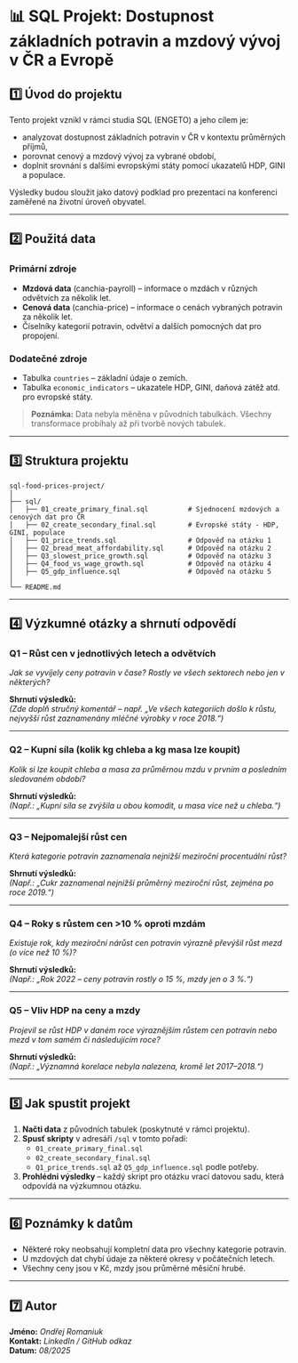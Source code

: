 # 📊 SQL Projekt: Dostupnost základních potravin a mzdový vývoj v ČR a Evropě

## 1️⃣ Úvod do projektu
Tento projekt vznikl v rámci studia SQL (ENGETO) a jeho cílem je:
- analyzovat dostupnost základních potravin v ČR v kontextu průměrných příjmů,
- porovnat cenový a mzdový vývoj za vybrané období,
- doplnit srovnání s dalšími evropskými státy pomocí ukazatelů HDP, GINI a populace.

Výsledky budou sloužit jako datový podklad pro prezentaci na konferenci zaměřené na životní úroveň obyvatel.

---

## 2️⃣ Použitá data

### Primární zdroje
- **Mzdová data** (canchia-payroll) – informace o mzdách v různých odvětvích za několik let.
- **Cenová data** (canchia-price) – informace o cenách vybraných potravin za několik let.
- Číselníky kategorií potravin, odvětví a dalších pomocných dat pro propojení.

### Dodatečné zdroje
- Tabulka `countries` – základní údaje o zemích.
- Tabulka `economic_indicators` – ukazatele HDP, GINI, daňová zátěž atd. pro evropské státy.

> **Poznámka:** Data nebyla měněna v původních tabulkách. Všechny transformace probíhaly až při tvorbě nových tabulek.

---

## 3️⃣ Struktura projektu

```plaintext
sql-food-prices-project/
│
├── sql/
│   ├── 01_create_primary_final.sql          # Sjednocení mzdových a cenových dat pro ČR
│   ├── 02_create_secondary_final.sql        # Evropské státy - HDP, GINI, populace
│   ├── Q1_price_trends.sql                  # Odpověď na otázku 1
│   ├── Q2_bread_meat_affordability.sql      # Odpověď na otázku 2
│   ├── Q3_slowest_price_growth.sql          # Odpověď na otázku 3
│   ├── Q4_food_vs_wage_growth.sql           # Odpověď na otázku 4
│   ├── Q5_gdp_influence.sql                 # Odpověď na otázku 5
│
└── README.md
```
---

## 4️⃣ Výzkumné otázky a shrnutí odpovědí

### Q1 – Růst cen v jednotlivých letech a odvětvích
*Jak se vyvíjely ceny potravin v čase? Rostly ve všech sektorech nebo jen v některých?*

**Shrnutí výsledků:**  
*(Zde doplň stručný komentář – např. „Ve všech kategoriích došlo k růstu, nejvyšší růst zaznamenány mléčné výrobky v roce 2018.“)*

---

### Q2 – Kupní síla (kolik kg chleba a kg masa lze koupit)
*Kolik si lze koupit chleba a masa za průměrnou mzdu v prvním a posledním sledovaném období?*

**Shrnutí výsledků:**  
*(Např.: „Kupní síla se zvýšila u obou komodit, u masa více než u chleba.“)*

---

### Q3 – Nejpomalejší růst cen
*Která kategorie potravin zaznamenala nejnižší meziroční procentuální růst?*

**Shrnutí výsledků:**  
*(Např.: „Cukr zaznamenal nejnižší průměrný meziroční růst, zejména po roce 2019.“)*

---

### Q4 – Roky s růstem cen >10 % oproti mzdám
*Existuje rok, kdy meziroční nárůst cen potravin výrazně převýšil růst mezd (o více než 10 %)?*

**Shrnutí výsledků:**  
*(Např.: „Rok 2022 – ceny potravin rostly o 15 %, mzdy jen o 3 %.“)*

---

### Q5 – Vliv HDP na ceny a mzdy
*Projevil se růst HDP v daném roce výraznějším růstem cen potravin nebo mezd v tom samém či následujícím roce?*

**Shrnutí výsledků:**  
*(Např.: „Významná korelace nebyla nalezena, kromě let 2017–2018.“)*

---

## 5️⃣ Jak spustit projekt

1. **Načti data** z původních tabulek (poskytnuté v rámci projektu).
2. **Spusť skripty** v adresáři `/sql` v tomto pořadí:
   - `01_create_primary_final.sql`
   - `02_create_secondary_final.sql`
   - `Q1_price_trends.sql` až `Q5_gdp_influence.sql` podle potřeby.
3. **Prohlédni výsledky** – každý skript pro otázku vrací datovou sadu, která odpovídá na výzkumnou otázku.

---

## 6️⃣ Poznámky k datům
- Některé roky neobsahují kompletní data pro všechny kategorie potravin.
- U mzdových dat chybí údaje za některé okresy v počátečních letech.
- Všechny ceny jsou v Kč, mzdy jsou průměrné měsíční hrubé.

---

## 7️⃣ Autor
**Jméno:** *Ondřej Romaniuk*  
**Kontakt:** *LinkedIn / GitHub odkaz*  
**Datum:** *08/2025*

